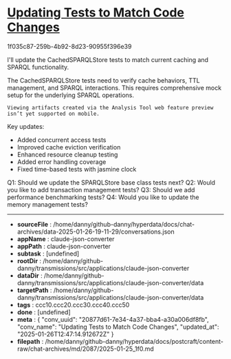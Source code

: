 # [Updating Tests to Match Code Changes](https://claude.ai/chat/20877d61-7e34-4a37-bba4-a30a006df8fb)

1f035c87-259b-4b92-8d23-90955f396e39

 I'll update the CachedSPARQLStore tests to match current caching and SPARQL functionality.

<antThinking>The CachedSPARQLStore tests need to verify cache behaviors, TTL management, and SPARQL interactions. This requires comprehensive mock setup for the underlying SPARQL operations.</antThinking>
```
Viewing artifacts created via the Analysis Tool web feature preview isn’t yet supported on mobile.
```



Key updates:
- Added concurrent access tests
- Improved cache eviction verification
- Enhanced resource cleanup testing
- Added error handling coverage
- Fixed time-based tests with jasmine clock

Q1: Should we update the SPARQLStore base class tests next?
Q2: Would you like to add transaction management tests?
Q3: Should we add performance benchmarking tests?
Q4: Would you like to update the memory management tests?

---

* **sourceFile** : /home/danny/github-danny/hyperdata/docs/chat-archives/data-2025-01-26-19-11-29/conversations.json
* **appName** : claude-json-converter
* **appPath** : claude-json-converter
* **subtask** : [undefined]
* **rootDir** : /home/danny/github-danny/transmissions/src/applications/claude-json-converter
* **dataDir** : /home/danny/github-danny/transmissions/src/applications/claude-json-converter/data
* **targetPath** : /home/danny/github-danny/transmissions/src/applications/claude-json-converter/data
* **tags** : ccc10.ccc20.ccc30.ccc40.ccc50
* **done** : [undefined]
* **meta** : {
  "conv_uuid": "20877d61-7e34-4a37-bba4-a30a006df8fb",
  "conv_name": "Updating Tests to Match Code Changes",
  "updated_at": "2025-01-26T12:47:14.912672Z"
}
* **filepath** : /home/danny/github-danny/hyperdata/docs/postcraft/content-raw/chat-archives/md/2087/2025-01-25_1f0.md